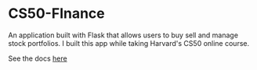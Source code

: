 # CS50-FInance

An application built with Flask that allows users to buy sell and manage stock portfolios. I built this app while taking Harvard's CS50 online course. 

See the docs [here](https://docs.cs50.net/2018/x/psets/7/finance/finance.html)
